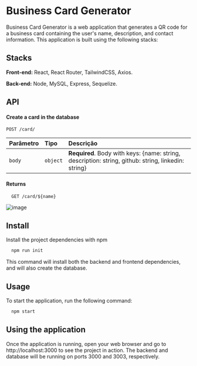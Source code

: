
# Business Card Generator

Business Card Generator is a web application that generates a QR code for a business card containing the user's name, description, and contact information. This application is built using the following stacks:

## Stacks

**Front-end:** React,  React Router, TailwindCSS, Axios.

**Back-end:** Node, MySQL, Express, Sequelize.


## API

#### Create a card in the database
```http
POST /card/
```

| Parâmetro   | Tipo       | Descrição                           |
| :---------- | :--------- | :---------------------------------- |
| `body` | `object` | **Required**. Body with keys: {name: string, description: string, github: string, linkedin: string} |

#### Returns

```http
  GET /card/${name}
```

![image](https://user-images.githubusercontent.com/53099585/229912144-f2a7f6f8-decf-4bad-a485-f0b47ef64bc1.png)



## Install

Install the project dependencies with npm

```bash
  npm run init
```

This command will install both the backend and frontend dependencies, and will also create the database.

## Usage
To start the application, run the following command:


```bash
  npm start
```

## Using the application

Once the application is running, open your web browser and go to http://localhost:3000 to see the project in action. The backend and database will be running on ports 3000 and 3003, respectively.


